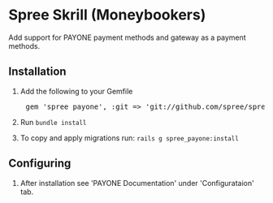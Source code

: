 # Spree Skrill (Moneybookers)

Add support for PAYONE payment methods and gateway as a payment methods.

## Installation

1. Add the following to your Gemfile

<pre>
    gem 'spree_payone', :git => 'git://github.com/spree/spree_payone.git'
</pre>

2. Run `bundle install`

3. To copy and apply migrations run: `rails g spree_payone:install`

## Configuring

1. After installation see 'PAYONE Documentation' under 'Configurataion' tab.
